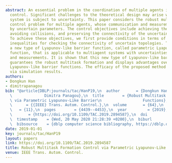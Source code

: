 ```yaml
---
abstract: An essential problem in the coordination of multiple agents is formation
  control. Significant challenges to the theoretical design may arise when the multiagent
  system is subject to uncertainty. This paper considers the robust multitask formation
  control problem for multiple agents, whose communication and measurements are disturbed
  by uncertain parameters. The control objectives include achieving the desired configuration,
  avoiding collisions, and preserving the connectivity of the uncertain topology.
  To achieve these objectives, we first provide conditions in terms of linear matrix
  inequalities for checking the connectivity of uncertain topologies. Then, we propose
  a new type of Lyapunov-like barrier function, called parametric Lyapunov-like barrier
  function, that is applicable to multiagent systems with uncertainties in communication
  and measurements. It is shown that this new type of Lyapunov-like barrier function
  guarantees the robust multitask formation and displays advantages over parameter-independent
  Lyapunov-like barrier functions. The efficacy of the proposed method is demonstrated
  via simulation results.
authors:
- Dongkun Han
- dimitrapanagou
bib: "@article{DBLP:journals/tac/HanP19,\n  author       = {Dongkun Han and\n    \
  \              Dimitra Panagou},\n  title        = {Robust Multitask Formation Control\
  \ via Parametric Lyapunov-Like Barrier\n                  Functions},\n  journal\
  \      = {{IEEE} Trans. Autom. Control.},\n  volume       = {64},\n  number    \
  \   = {11},\n  pages        = {4439--4453},\n  year         = {2019},\n  url   \
  \       = {https://doi.org/10.1109/TAC.2019.2894587},\n  doi          = {10.1109/TAC.2019.2894587},\n\
  \  timestamp    = {Wed, 20 May 2020 21:28:39 +0200},\n  biburl       = {https://dblp.org/rec/journals/tac/HanP19.bib},\n\
  \  bibsource    = {dblp computer science bibliography, https://dblp.org}\n}"
date: 2019-01-01
key: journals/tac/HanP19
layout: papers
link: https://doi.org/10.1109/TAC.2019.2894587
title: Robust Multitask Formation Control via Parametric Lyapunov-Like Barrier Functions.
venue: IEEE Trans. Autom. Control.
---
```

